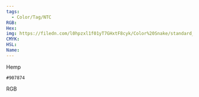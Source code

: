```yaml
---
tags:
  - Color/Tag/NTC
RGB:
Hex:
img: https://filedn.com/l0hpzxl1f01yT7GHxtF8cyk/Color%20Snake/standard_csv_to_svg/%23/907874.svg
CMYK:
HSL:
Name:
---
```

Hemp
```palette
#907874
```
RGB
